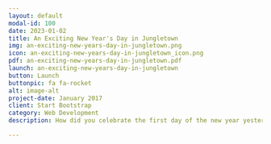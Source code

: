 ```yaml
---
layout: default
modal-id: 100
date: 2023-01-02
title: An Exciting New Year's Day in Jungletown
img: an-exciting-new-years-day-in-jungletown.png
icon: an-exciting-new-years-day-in-jungletown_icon.png
pdf: an-exciting-new-years-day-in-jungletown.pdf
launch: an-exciting-new-years-day-in-jungletown
button: Launch
buttonpic: fa fa-rocket
alt: image-alt
project-date: January 2017
client: Start Bootstrap
category: Web Development
description: How did you celebrate the first day of the new year yesterday? Reading Buddy celebrated by reflecting on what I learned in 2022. In today’s story, Jungle animals celebrate the new year by doing fun sports, but a squirrel gets injured. What will happen next? Let Reading Buddy read you this story adapted from An Exciting New Year’s Day in Jungletown, written by Beulah Mary Crocker.

---
```

